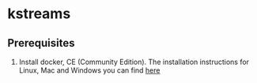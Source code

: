 # kstreams
## Prerequisites 
1. Install docker, CE (Community Edition). The installation instructions for Linux, Mac and Windows you can find [here](https://docs.docker.com/install/)

